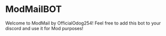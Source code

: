 # ModMailBOT
Welcome to ModMail by OfficialOdog254! Feel free to add this bot to your discord and use it for Mod purposes!
